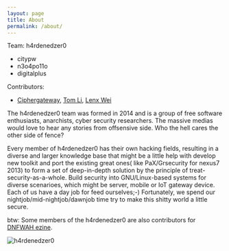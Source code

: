 ```yaml
---
layout: page
title: About
permalink: /about/
---
```


Team: h4rdenedzer0

* citypw
* n3o4po11o
* digitalplus

Contributors:

* [Ciphergateway](https://twitter.com/ciphergateway), [Tom Li](https://biergaizi.info/), [Lenx Wei](https://www.linkedin.com/pub/tao-wei/26/60/25)


The h4rdenedzer0 team was formed in 2014 and is a group of free software enthusiasts, anarchists, cyber security researchers. The massive medias would love to hear any stories from offsensive side. Who the hell cares the other side of fence?

Every member of h4rdenedzer0 has their own hacking fields, resulting in a diverse and larger knowledge base that might be a little help with develop new toolkit and port the existing great ones( like PaX/Grsecurity for nexus7 2013) to form a set of deep-in-depth solution by the principle of treat-security-as-a-whole. Build security into GNU/Linux-based systems for diverse scenarioes, which might be server, mobile or IoT gateway device. Each of us have a day job for feed ourselves;-) Fortunately, we spend our nightjob/mid-nightjob/dawnjob time try to make this shitty world a little secure.

btw: Some members of the h4rdenedzer0 are also contributors for [DNFWAH ezine](https://github.com/citypw/DNFWAH).

![h4rdenedzer0](/images/hardenedlinux.png)
